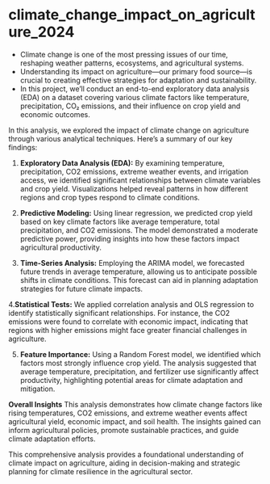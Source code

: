 # climate_change_impact_on_agriculture_2024

- Climate change is one of the most pressing issues of our time, reshaping weather patterns, ecosystems, and agricultural systems. 
- Understanding its impact on agriculture—our primary food source—is crucial to creating effective strategies for adaptation and sustainability. 
- In this project, we’ll conduct an end-to-end exploratory data analysis (EDA) on a dataset covering various climate factors like temperature, precipitation, CO₂ emissions, and their influence on crop yield and economic outcomes.

In this analysis, we explored the impact of climate change on agriculture through various analytical techniques. Here’s a summary of our key findings:

1. **Exploratory Data Analysis (EDA):** By examining temperature, precipitation, CO2 emissions, extreme weather events, and irrigation access, we identified significant relationships between climate variables and crop yield. Visualizations helped reveal patterns in how different regions and crop types respond to climate conditions.

2. **Predictive Modeling:** Using linear regression, we predicted crop yield based on key climate factors like average temperature, total precipitation, and CO2 emissions. The model demonstrated a moderate predictive power, providing insights into how these factors impact agricultural productivity.

3. **Time-Series Analysis:** Employing the ARIMA model, we forecasted future trends in average temperature, allowing us to anticipate possible shifts in climate conditions. This forecast can aid in planning adaptation strategies for future climate impacts.

4.**Statistical Tests:** We applied correlation analysis and OLS regression to identify statistically significant relationships. For instance, the CO2 emissions were found to correlate with economic impact, indicating that regions with higher emissions might face greater financial challenges in agriculture.

5. **Feature Importance:** Using a Random Forest model, we identified which factors most strongly influence crop yield. The analysis suggested that average temperature, precipitation, and fertilizer use significantly affect productivity, highlighting potential areas for climate adaptation and mitigation.

**Overall Insights**
This analysis demonstrates how climate change factors like rising temperatures, CO2 emissions, and extreme weather events affect agricultural yield, economic impact, and soil health. The insights gained can inform agricultural policies, promote sustainable practices, and guide climate adaptation efforts.


This comprehensive analysis provides a foundational understanding of climate impact on agriculture, aiding in decision-making and strategic planning for climate resilience in the agricultural sector.
